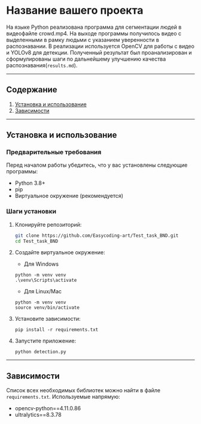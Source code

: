 # Название вашего проекта
На языке Python реализована программа для сегментации людей в видеофайле crowd.mp4. На выходе программы получилось видео с выделенными в рамку людьми с указанием уверенности в распознавании. В реализации используется OpenCV для работы с видео и YOLOv8 для детекции.
Полученный результат был проанализирован и сформулированы шаги по дальнейшему улучшению качества распознавания(`results.md`).

---

## Содержание
1. [Установка и использование](#установка)
2. [Зависимости](#зависимости)

---

## Установка и использование

### Предварительные требования
Перед началом работы убедитесь, что у вас установлены следующие программы:
- Python 3.8+
- pip
- Виртуальное окружение (рекомендуется)

### Шаги установки
1. Клонируйте репозиторий:
   ```bash
   git clone https://github.com/Easycoding-art/Test_task_BND.git
   cd Test_task_BND
   ```

2. Создайте виртуальное окружение:
   - Для Windows
   ```
   python -m venv venv
   .\venv\Scripts\activate
   ```
   
   - Для Linux/Mac
   ```
   python -m venv venv
   source venv/bin/activate
   ```

3. Установите зависимости:
   ```
   pip install -r requirements.txt
   ```

4. Запустите приложение:
   ```
   python detection.py
   ```

---

## Зависимости

Список всех необходимых библиотек можно найти в файле `requirements.txt`. Используемые напрямую:
- opencv-python==4.11.0.86
- ultralytics==8.3.78
